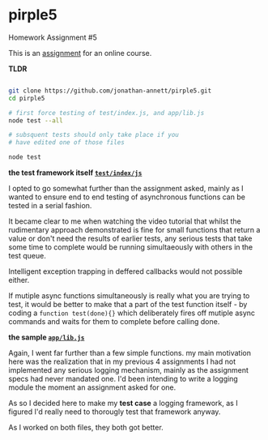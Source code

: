 # pirple5
Homework Assignment #5

This is an [assignment](assignment.md) for an online course.


**TLDR**

```bash

git clone https://github.com/jonathan-annett/pirple5.git
cd pirple5

# first force testing of test/index.js, and app/lib.js
node test --all

# subsquent tests should only take place if you 
# have edited one of those files

node test
```


**the test framework itself [`test/index/js`](test/index.js)**  

I opted to go somewhat further than the assignment asked, mainly as I wanted to ensure end to end testing of asynchronous functions can be tested in a serial fashion.

It became clear to me when watching the video tutorial that whilst the rudimentary approach demonstrated is fine for small functions that return a value or don't need the results of earlier tests, any serious tests that take some time to complete would be running simultaeously with others in the test queue. 

Intelligent exception trapping in deffered callbacks would not possible either.

If mutiple async functions simultaneously is really what you are trying to test, it would be better to make that a part of the test function itself - by coding a `function test(done){}` which deliberately fires off mutiple async commands and waits for them to complete before calling done.


**the sample [`app/lib.js`](app/test.js)**  

Again, I went far further than a few simple functions. my main motivation here was the realization that in my previous 4 assignments I had not implemented any serious logging mechanism, mainly as the assignment specs had never mandated one. I'd been intending to write a logging module the moment an assignment asked for one. 

As so I decided here to make my **test case** a logging framework, as I figured I'd really need to thorougly test that framework anyway. 

As I worked on both files, they both got better.


